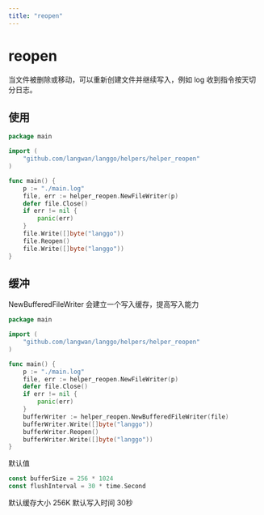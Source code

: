 ```yaml
---
title: "reopen"
---
```


# reopen

当文件被删除或移动，可以重新创建文件并继续写入，例如 log 收到指令按天切分日志。

## 使用

```go
package main

import (
	"github.com/langwan/langgo/helpers/helper_reopen"
)

func main() {
	p := "./main.log"
	file, err := helper_reopen.NewFileWriter(p)
	defer file.Close()
	if err != nil {
		panic(err)
	}
	file.Write([]byte("langgo"))
	file.Reopen()
	file.Write([]byte("langgo"))
}
```

## 缓冲

NewBufferedFileWriter 会建立一个写入缓存，提高写入能力

```go
package main

import (
	"github.com/langwan/langgo/helpers/helper_reopen"
)

func main() {
	p := "./main.log"
	file, err := helper_reopen.NewFileWriter(p)
	defer file.Close()
	if err != nil {
		panic(err)
	}
	bufferWriter := helper_reopen.NewBufferedFileWriter(file)
	bufferWriter.Write([]byte("langgo"))
	bufferWriter.Reopen()
	bufferWriter.Write([]byte("langgo"))
}
```

默认值

```go
const bufferSize = 256 * 1024
const flushInterval = 30 * time.Second
```

默认缓存大小 256K 默认写入时间 30秒
